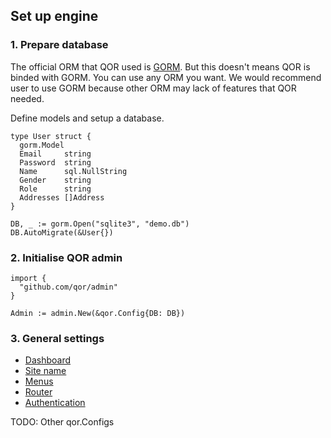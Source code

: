 ## Set up engine

### 1. Prepare database

The official ORM that QOR used is [GORM](http://jinzhu.me/gorm/). But this doesn't means QOR is binded with GORM. You can use any ORM you want. We would recommend user to use GORM because other ORM may lack of features that QOR needed.

Define models and setup a database.

```
type User struct {
  gorm.Model
  Email     string
  Password  string
  Name      sql.NullString
  Gender    string
  Role      string
  Addresses []Address
}

DB, _ := gorm.Open("sqlite3", "demo.db")
DB.AutoMigrate(&User{})
```

### 2. Initialise QOR admin

```
import {
  "github.com/qor/admin"
}

Admin := admin.New(&qor.Config{DB: DB})
```

### 3. General settings

- [Dashboard](../chapter2/dashboard.md#h1)
- [Site name](../chapter2/site_name.md#h1)
- [Menus](../chapter2/menus.md#h1)
- [Router](../chapter2/router.md#h1)
- [Authentication](../chapter2/authentication.md#h1)

TODO: Other qor.Configs
